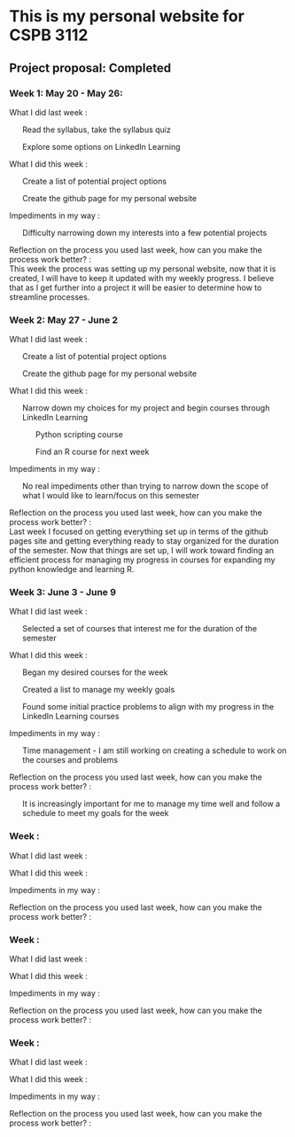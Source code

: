 # This is my personal website for CSPB 3112

## Project proposal: Completed

###  Week 1: May  20 - May 26:
What I did last week :
  <ul> Read the syllabus, take the syllabus quiz </ul>
  <ul> Explore some options on LinkedIn Learning </ul>

What I did this week :
  <ul> Create a list of potential project options </ul>
  <ul> Create the github page for my personal website </ul>

Impediments in my way : 
  <ul> Difficulty narrowing down my interests into a few potential projects </ul>

Reflection on the process you used last week, how can you make the process work better? : <br>
  This week the process was setting up my personal website, now that it is created, I will have to keep it updated with my weekly progress. I believe that as I get further into a project it will be easier to determine how to streamline processes.

### Week 2: May 27 - June 2
What I did last week :
<ul>Create a list of potential project options</ul>
<ul>Create the github page for my personal website</ul>

What I did this week : 
<ul>Narrow down my choices for my project and begin courses through LinkedIn Learning
  <ul>Python scripting course</ul>
  <ul>Find an R course for next week</ul>
</ul>

Impediments in my way : 
<ul>No real impediments other than trying to narrow down the scope of what I would like to learn/focus on this semester</ul>

Reflection on the process you used last week, how can you make the process work better? : <br>
  Last week I focused on getting everything set up in terms of the github pages site and getting everything ready to stay organized for the duration of the semester. Now that things are set up, I will work toward finding an efficient process for managing my progress in courses for expanding my python knowledge and learning R.

### Week 3: June 3 - June 9
What I did last week :
<ul> Selected a set of courses that interest me for the duration of the semester </ul>

What I did this week : 
<ul> Began my desired courses for the week </ul>
<ul> Created a list to manage my weekly goals </ul>
<ul> Found some initial practice problems to align with my progress in the LinkedIn Learning courses </ul>

Impediments in my way : 
<ul> Time management - I am still working on creating a schedule to work on the courses and problems </ul>

Reflection on the process you used last week, how can you make the process work better? : <br>
<ul> It is increasingly important for me to manage my time well and follow a schedule to meet my goals for the week </ul>



### Week : 
What I did last week :

What I did this week : 

Impediments in my way : 

Reflection on the process you used last week, how can you make the process work better? : <br>

### Week : 
What I did last week :

What I did this week : 

Impediments in my way : 

Reflection on the process you used last week, how can you make the process work better? : <br>

### Week : 
What I did last week :

What I did this week : 

Impediments in my way : 

Reflection on the process you used last week, how can you make the process work better? : <br>